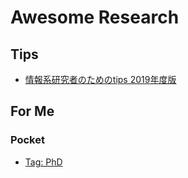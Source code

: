 # Awesome Research

## Tips
- [情報系研究者のためのtips 2019年度版](https://qiita.com/guicho271828/items/3664aec81f6cc7e8f179)

## For Me

### Pocket

- [Tag: PhD](https://app.getpocket.com/tags/phd/all)
